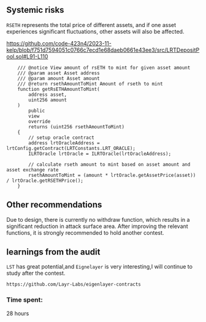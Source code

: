 ## Systemic risks
`RSETH` represents the total price of different assets, and if one asset experiences significant fluctuations, other assets will also be affected.

https://github.com/code-423n4/2023-11-kelp/blob/f751d7594051c0766c7ecd1e68daeb0661e43ee3/src/LRTDepositPool.sol#L91-L110
```
    /// @notice View amount of rsETH to mint for given asset amount
    /// @param asset Asset address
    /// @param amount Asset amount
    /// @return rsethAmountToMint Amount of rseth to mint
    function getRsETHAmountToMint(
        address asset,
        uint256 amount
    )
        public
        view
        override
        returns (uint256 rsethAmountToMint)
    {
        // setup oracle contract
        address lrtOracleAddress = lrtConfig.getContract(LRTConstants.LRT_ORACLE);
        ILRTOracle lrtOracle = ILRTOracle(lrtOracleAddress);

        // calculate rseth amount to mint based on asset amount and asset exchange rate
        rsethAmountToMint = (amount * lrtOracle.getAssetPrice(asset)) / lrtOracle.getRSETHPrice();
    }
```
## Other recommendations
Due to design, there is currently no withdraw function, which results in a significant reduction in attack surface area.
After improving the relevant functions, it is strongly recommended to hold another contest.

## learnings from the audit

`LST` has great potential,and `Eignelayer` is very interesting,I will continue to study after the contest.
```
https://github.com/Layr-Labs/eigenlayer-contracts
```


### Time spent:
28 hours